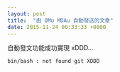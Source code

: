 ```yaml
---
layout: post
title:  "由 0Mu MDAu 自動發送的文章" 
date: 2015-11-24 00:33:33 +0800
---
```

<!--
請依照以下格式填寫上面的發文標注
layout: post
title:  "你要的標題"
date:   20xx-xx-xx xx:xx:xx +0800
-->
<!-- 內文  -->

自動發文功能成功實現 xDDD...

```
bin/bash : not found git XDDD
```